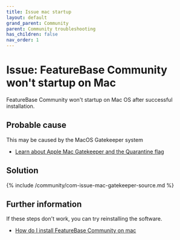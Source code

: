```yaml
---
title: Issue mac startup
layout: default
grand_parent: Community
parent: Community troubleshooting
has_children: false
nav_order: 1
---
```


# Issue: FeatureBase Community won't startup on Mac

FeatureBase Community won't startup on Mac OS after successful installation.

## Probable cause

This may be caused by the MacOS Gatekeeper system
* [Learn about Apple Mac Gatekeeper and the Quarantine flag](https://support.apple.com/en-gb/HT202491 )

## Solution

{% include /community/com-issue-mac-gatekeeper-source.md %}


## Further information

If these steps don't work, you can try reinstalling the software.

* [How do I install FeatureBase Community on mac](/docs/community/com-install-mac)
